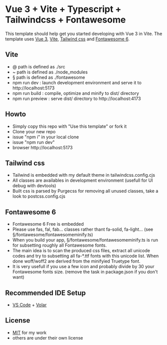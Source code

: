 # Vue 3 + Vite + Typescript + Tailwindcss + Fontawesome

This template should help get you started developing with Vue 3 in Vite. The template uses [Vue 3](https://vuejs.org/), [Vite](https://vitejs.dev/), [Tailwind css](https://tailwindcss.com/) and [Fontawesome 6](https://fontawesome.com/).

## Vite

- @ path is defined as ./src
- ~ path is defined as ./node_modules
- § path is defined as ./fontawesome
- npm run dev : launch development environment and serve it to http://localhost:5173
- npm run build : compile, optimize and minify to dist/ directory
- npm run preview : serve dist/ directory to http://localhost:4173

## Howto

- Simply copy this repo with "Use this template" or fork it
- Clone your new repo
- issue "npm i" in your local clone 
- issue "npm run dev"
- browser http://localhost:5173

## Tailwind css

- Tailwind is embedded with my default theme in tailwindcss.config.cjs
- All classes are availables in development environment (usefull for UI debug with devtools)
- Built css is parsed by Purgecss for removing all unused classes, take a look to postcss.config.cjs 

## Fontawesome 6

- Fontawesome 6 Free is embedded
- Please use fas, fal, fab… classes rather thant fa-solid, fa-light… (see §/fontawesome/fontawesomeminify.ts)
- When you build your app, §/fontawesome/fontawesomeminify.ts is run for subsetting roughly all Fontawesome fonts.
- The main idea is to scan the produced css files, extract all unicode codes and try to subsetting all fa-*.ttf fonts with this unicode list. When done woff/woff2 are derived from the minifyied Truetype font.
- It is very usefull if you use a few icon and probably divide by 30 your Fontawesome fonts size. (remove the task in package.json if you don't want)

## Recommended IDE Setup

- [VS Code](https://code.visualstudio.com/) + [Volar](https://marketplace.visualstudio.com/items?itemName=Vue.volar)

## License

- [MIT](https://github.com/eltorio/vue-vite-tailwindcss-fontawesome/blob/main/LICENSE.md) for my work
- others are under their own license
